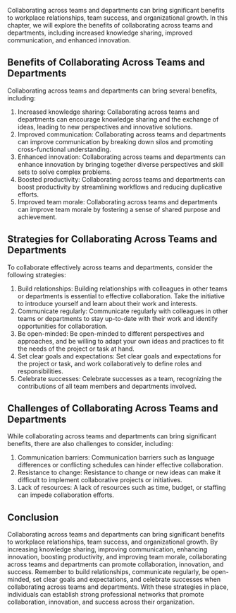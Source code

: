 
Collaborating across teams and departments can bring significant benefits to workplace relationships, team success, and organizational growth. In this chapter, we will explore the benefits of collaborating across teams and departments, including increased knowledge sharing, improved communication, and enhanced innovation.

Benefits of Collaborating Across Teams and Departments
------------------------------------------------------

Collaborating across teams and departments can bring several benefits, including:

1. Increased knowledge sharing: Collaborating across teams and departments can encourage knowledge sharing and the exchange of ideas, leading to new perspectives and innovative solutions.
2. Improved communication: Collaborating across teams and departments can improve communication by breaking down silos and promoting cross-functional understanding.
3. Enhanced innovation: Collaborating across teams and departments can enhance innovation by bringing together diverse perspectives and skill sets to solve complex problems.
4. Boosted productivity: Collaborating across teams and departments can boost productivity by streamlining workflows and reducing duplicative efforts.
5. Improved team morale: Collaborating across teams and departments can improve team morale by fostering a sense of shared purpose and achievement.

Strategies for Collaborating Across Teams and Departments
---------------------------------------------------------

To collaborate effectively across teams and departments, consider the following strategies:

1. Build relationships: Building relationships with colleagues in other teams or departments is essential to effective collaboration. Take the initiative to introduce yourself and learn about their work and interests.
2. Communicate regularly: Communicate regularly with colleagues in other teams or departments to stay up-to-date with their work and identify opportunities for collaboration.
3. Be open-minded: Be open-minded to different perspectives and approaches, and be willing to adapt your own ideas and practices to fit the needs of the project or task at hand.
4. Set clear goals and expectations: Set clear goals and expectations for the project or task, and work collaboratively to define roles and responsibilities.
5. Celebrate successes: Celebrate successes as a team, recognizing the contributions of all team members and departments involved.

Challenges of Collaborating Across Teams and Departments
--------------------------------------------------------

While collaborating across teams and departments can bring significant benefits, there are also challenges to consider, including:

1. Communication barriers: Communication barriers such as language differences or conflicting schedules can hinder effective collaboration.
2. Resistance to change: Resistance to change or new ideas can make it difficult to implement collaborative projects or initiatives.
3. Lack of resources: A lack of resources such as time, budget, or staffing can impede collaboration efforts.

Conclusion
----------

Collaborating across teams and departments can bring significant benefits to workplace relationships, team success, and organizational growth. By increasing knowledge sharing, improving communication, enhancing innovation, boosting productivity, and improving team morale, collaborating across teams and departments can promote collaboration, innovation, and success. Remember to build relationships, communicate regularly, be open-minded, set clear goals and expectations, and celebrate successes when collaborating across teams and departments. With these strategies in place, individuals can establish strong professional networks that promote collaboration, innovation, and success across their organization.
